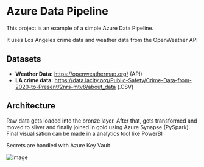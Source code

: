 # Azure Data Pipeline

This project is an example of a simple Azure Data Pipeline.

It uses Los Angeles crime data and weather data from the OpenWeather API

## Datasets

- **Weather Data:**  https://openweathermap.org/ (API)
- **LA crime data:** https://data.lacity.org/Public-Safety/Crime-Data-from-2020-to-Present/2nrs-mtv8/about_data (.CSV)

## Architecture
Raw data gets loaded into the bronze layer. After that, gets transformed and moved to silver and finally joined in gold using Azure Synapse (PySpark). Final visualisation can be made in a analytics tool like PowerBI

Secrets are handled with Azure Key Vault

![image](https://github.com/user-attachments/assets/46794a1d-f7b6-4dd1-b141-ae57290172ba)



